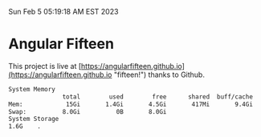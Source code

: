 Sun Feb  5 05:19:18 AM EST 2023

# Angular Fifteen


This project is live at [https://angularfifteen.github.io](https://angularfifteen.github.io "fifteen!") thanks to Github.

```bash
System Memory
               total        used        free      shared  buff/cache   available
Mem:            15Gi       1.4Gi       4.5Gi       417Mi       9.4Gi        13Gi
Swap:          8.0Gi          0B       8.0Gi
System Storage
1.6G	.
```
